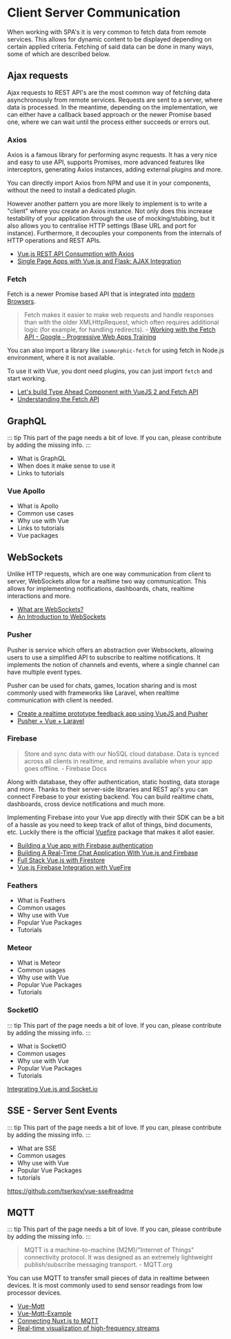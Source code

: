 # Client Server Communication

When working with SPA's it is very common to fetch data from remote services. This allows for dynamic content to be displayed depending on certain applied criteria. Fetching of said data can be done in many ways, some of which are described below.

## Ajax requests

Ajax requests to REST API's are the most common way of fetching data asynchronously from remote services. Requests are sent to a server, where data is processed. In the meantime, depending on the implementation, we can either have a callback based approach or the newer Promise based one, where we can wait until the process either succeeds or errors out.

### Axios

Axios is a famous library for performing async requests. It has a very nice and easy to use API, supports Promises, more advanced features like interceptors, generating Axios instances, adding external plugins and more.

You can directly import Axios from NPM and use it in your components, without the need to install a dedicated plugin.

However another pattern you are more likely to implement is to write a "client" where you create an Axios instance. Not only does this increase testability of your application through the use of mocking/stubbing, but it also allows you to centralise HTTP settings (Base URL and port for instance).
Furthermore, it decouples your components from the internals of HTTP operations and REST APIs.

<useful-links>
<useful-links-section title="Tutorials">

* [Vue.js REST API Consumption with Axios](https://alligator.io/vuejs/rest-api-axios/)
* [Single Page Apps with Vue.js and Flask: AJAX Integration](https://stackabuse.com/single-page-apps-with-vue-js-and-flask-ajax-integration/)

</useful-links-section>
</useful-links>

### Fetch

Fetch is a newer Promise based API that is integrated into [modern Browsers](https://caniuse.com/#search=fetch). 

> Fetch makes it easier to make web requests and handle responses than with the older XMLHttpRequest, which often requires additional logic (for example, for handling redirects). - [Working with the Fetch API - Google - Progressive Web Apps Training ](https://developers.google.com/web/ilt/pwa/working-with-the-fetch-api)

You can also import a library like `isomorphic-fetch` for using fetch in Node.js environment, where it is not available.

To use it with Vue, you dont need plugins, you can just import `fetch` and start working.

<useful-links>
<useful-links-section title="Tutorials">

* [Let's build Type Ahead Component with VueJS 2 and Fetch API](https://scotch.io/@bedakb/lets-build-type-ahead-component-with-vuejs-2-and-fetch-api)
* [Understanding the Fetch API](https://flaviocopes.com/fetch-api/)

</useful-links-section>
</useful-links>

## GraphQL
::: tip
 This part of the page needs a bit of love. If you can, please contribute by adding the missing info.
:::
- What is GraphQL
- When does it make sense to use it
- Links to tutorials

### Vue Apollo

- What is Apollo
- Common use cases
- Why use with Vue
- Links to tutorials
- Vue packages

## WebSockets

Unlike HTTP requests, which are one way communication from client to server, WebSockets allow for a realtime two way communication. This allows for implementing notifications, dashboards, chats, realtime interactions and more.


<useful-links>
<useful-links-section title="Tutorials">

* [What are WebSockets?](https://pusher.com/websockets)
* [An Introduction to WebSockets](https://blog.teamtreehouse.com/an-introduction-to-websockets)

</useful-links-section>
</useful-links>

### Pusher

Pusher is service which offers an abstraction over Websockets, allowing users to use a simplified API to subscribe to realtime notifications. It implements the notion of channels and events, where a single channel can have multiple event types.

Pusher can be used for chats, games, location sharing and is most commonly used with frameworks like Laravel, when realtime communication with client is needed.


<useful-links>
<useful-links-section title="Tutorials">

* [Create a realtime prototype feedback app using VueJS and Pusher](https://dev.to/neo/create-a-realtime-prototype-feedback-app-using-vuejs-and-pusher--5g92)
* [Pusher + Vue + Laravel](https://medium.com/@danielalvidrez/laravel-pusher-lets-do-it-96bd23e76a7e)

</useful-links-section>
</useful-links>

### Firebase

> Store and sync data with our NoSQL cloud database. Data is synced across all clients in realtime, and remains available when your app goes offline. - Firebase Docs

Along with database, they offer authentication, static hosting, data storage and more. Thanks to their server-side libraries and REST api's you can connect Firebase to your existing backend. You can build realtime chats, dashboards, cross device notifications and much more.

Implementing Firebase into your Vue app directly with their SDK can be a bit of a hassle as you need to keep track of allot of things, bind documents, etc. Luckily there is the official [Vuefire](https://github.com/vuejs/vuefire) package that makes it allot easier.


<useful-links>
<useful-links-section title="Tutorials">

* [Building a Vue app with Firebase authentication ](https://medium.com/@anas.mammeri/vue-2-firebase-how-to-build-a-vue-app-with-firebase-authentication-system-in-15-minutes-fdce6f289c3c)
* [Building A Real-Time Chat Application With Vue.js and Firebase](https://codingthesmartway.com/building-a-real-time-chat-application-with-vue-js-and-firebase-part-1/)
* [Full Stack Vue.js with Firestore](https://medium.com/vue-mastery/full-stack-vue-js-with-firestore-62e2fe2ec1f3)
* [Vue.js Firebase Integration with VueFire](https://alligator.io/vuejs/vuefire-firebase/)

</useful-links-section>
</useful-links>

### Feathers

- What is Feathers
- Common usages
- Why use with Vue
- Popular Vue Packages
- Tutorials

### Meteor

- What is Meteor
- Common usages
- Why use with Vue
- Popular Vue Packages
- Tutorials

### SocketIO

::: tip
 This part of the page needs a bit of love. If you can, please contribute by adding the missing info.
:::

- What is SocketIO
- Common usages
- Why use with Vue
- Popular Vue Packages
- Tutorials

[Integrating Vue.js and Socket.io](https://alligator.io/vuejs/vue-socketio/)

## SSE - Server Sent Events

::: tip
 This part of the page needs a bit of love. If you can, please contribute by adding the missing info.
:::

- What are SSE
- Common usages
- Why use with Vue
- Popular Vue Packages
- tutorials

https://github.com/tserkov/vue-sse#readme

## MQTT

::: tip
 This part of the page needs a bit of love. If you can, please contribute by adding the missing info.
:::

> MQTT is a machine-to-machine (M2M)/"Internet of Things" connectivity protocol. It was designed as an extremely lightweight publish/subscribe messaging transport. - MQTT.org

You can use MQTT to transfer small pieces of data in realtime between devices. It is most commonly used to send sensor readings from low processor devices.


<useful-links>
<useful-links-section title="Tutorials">

* [Vue-Mqtt](https://github.com/nik-zp/vue-mqtt)
* [Vue-Mqtt-Example](https://github.com/nik-zp/Vue-Mqtt-Example)
* [Connecting Nuxt.js to MQTT](https://imantabrizian.me/posts/2017/11/nuxt-mqtt)
* [Real-time visualization of high-frequency streams](https://itnext.io/javascript-real-time-visualization-of-high-frequency-streams-d6533c774794)

</useful-links-section>
</useful-links>
